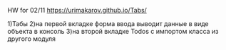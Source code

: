 HW for 02/11
https://urimakarov.github.io/Tabs/

1)Табы 
2)на первой вкладке форма ввода выводит данные в виде объекта в консоль
3)на второй вкладке Todos с импортом класса из другого модуля